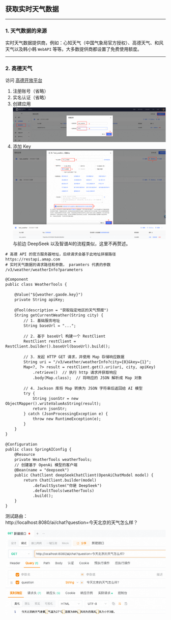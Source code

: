## 获取实时天气数据

---

### 1. 天气数据的来源

实时天气数据提供商，例如：心知天气（中国气象局官方授权）、高德天气、和风天气以及韩小韩 `WebAPI` 等等。大多数提供商都设置了免费使用额度。

---

### 2. 高德天气

访问 [高德开放平台](https://lbs.amap.com/api/webservice/guide/api/weatherinfo)

1. 注册账号（省略）
2. 实名认证（省略）
3. 创建应用 ![new_app](images/14/gaode_add_app.png)
4. 添加 Key![new_key](images/14/gaode_add_key.png)
![add_key_result](images/14/daode_add_key_result.png)
与前边 DeepSeek 以及智谱AI的流程类似，这里不再赘述。

```
# 高德 API 的官方服务器地址，后续请求会基于此地址拼接路径
https://restapi.amap.com
# 实时天气数据的请求路径和参数， paramters 代表的参数
/v3/weather/weatherInfo?parameters
```

```
@Component
public class WeatherTools {

    @Value("${weather.gaode.key}")
    private String apiKey;

    @Tool(description = "获取指定地区的天气预报")
    String getCurrentWeather(String city) {
        // 1. 基础服务地址
        String baseUrl = "...";

        // 2. 基于 baseUrl 构建一个 RestClient
        RestClient restClient = RestClient.builder().baseUrl(baseUrl).build();

        // 3. 发起 HTTP GET 请求，并使用 Map 存储响应数据
        String uri = "/v3/weather/weatherInfo?city={0}&key={1}";
        Map<?, ?> result = restClient.get().uri(uri, city, apiKey)
            .retrieve()  // 执行 http 请求并获取响应
            .body(Map.class);  // 将响应的 JSON 解析成 Map 对象

        // 4. Jackson 库将 Map 转换为 JSON 字符串后返回给 AI 模型
        try {
            String jsonStr = new ObjectMapper().writeValueAsString(result);
            return jsonStr;
        } catch (JsonProcessingException e) {
            throw new RuntimeException(e);
        }
    }
}

@Configuration
public class SpringAIConfig {
    @Resource
    private WeatherTools weatherTools;
    // 创建基于 OpenAi 模型的客户端
    @Bean(name = "deepseek")
    public ChatClient deepSeekChatClient(OpenAiChatModel model) {
        return ChatClient.builder(model)
            .defaultSystem("你是 DeepSeek")
            .defaultTools(weatherTools)
            .build();
    }
}
```

测试路由：<br/>
http://localhost:8080/ai/chat?question=今天北京的天气怎么样？

![测试结果](images/14/test-result.png)